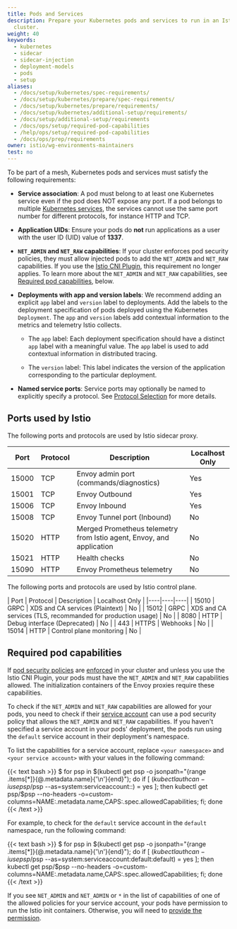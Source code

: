 ```yaml
---
title: Pods and Services
description: Prepare your Kubernetes pods and services to run in an Istio-enabled
  cluster.
weight: 40
keywords:
  - kubernetes
  - sidecar
  - sidecar-injection
  - deployment-models
  - pods
  - setup
aliases:
  - /docs/setup/kubernetes/spec-requirements/
  - /docs/setup/kubernetes/prepare/spec-requirements/
  - /docs/setup/kubernetes/prepare/requirements/
  - /docs/setup/kubernetes/additional-setup/requirements/
  - /docs/setup/additional-setup/requirements
  - /docs/ops/setup/required-pod-capabilities
  - /help/ops/setup/required-pod-capabilities
  - /docs/ops/prep/requirements
owner: istio/wg-environments-maintainers
test: no
---
```


To be part of a mesh, Kubernetes pods and services must satisfy the following
requirements:

- **Service association**: A pod must belong to at least one Kubernetes
  service even if the pod does NOT expose any port.
  If a pod belongs to multiple [Kubernetes services](https://kubernetes.io/docs/concepts/services-networking/service/),
  the services cannot use the same port number for different protocols, for
  instance HTTP and TCP.

- **Application UIDs**: Ensure your pods do **not** run applications as a user
  with the user ID (UID) value of **1337**.

- **`NET_ADMIN` and `NET_RAW` capabilities**: If your cluster enforces pod security policies,
  they must allow injected pods to add the `NET_ADMIN` and `NET_RAW` capabilities.
  If you use the [Istio CNI Plugin](/docs/setup/additional-setup/cni/),
  this requirement no longer applies. To learn more about the `NET_ADMIN` and `NET_RAW`
  capabilities, see [Required pod capabilities](#required-pod-capabilities), below.

- **Deployments with app and version labels**: We recommend adding an explicit
  `app` label and `version` label to deployments. Add the labels  to the
  deployment specification of pods deployed using the Kubernetes `Deployment`.
  The `app` and `version` labels add contextual information to the metrics and
  telemetry Istio collects.

    - The `app` label: Each deployment specification should have a distinct
      `app` label with a meaningful value. The `app` label is used to add
      contextual information in distributed tracing.

    - The `version` label: This label indicates the version of the application
      corresponding to the particular deployment.

- **Named service ports**: Service ports may optionally be named to explicitly specify a protocol.
  See [Protocol Selection](/docs/ops/configuration/traffic-management/protocol-selection/) for
  more details.

## Ports used by Istio

The following ports and protocols are used by Istio sidecar proxy.

| Port | Protocol | Description | Localhost Only |
|----|----|----|----|
| 15000 | TCP | Envoy admin port (commands/diagnostics) | Yes |
| 15001 | TCP | Envoy Outbound | Yes |
| 15006 | TCP | Envoy Inbound | Yes |
| 15008 | TCP | Envoy Tunnel port (Inbound) | No |
| 15020 | HTTP | Merged Prometheus telemetry from Istio agent, Envoy, and application | No |
| 15021 | HTTP | Health checks | No |
| 15090 | HTTP | Envoy Prometheus telemetry | No |

The following ports and protocols are used by Istio control plane.

| Port | Protocol | Description | Localhost Only |
|----|----|----|
| 15010 | GRPC | XDS and CA services (Plaintext) | No |
| 15012 | GRPC | XDS and CA services (TLS, recommanded for production usage) | No |
| 8080 | HTTP | Debug interface (Deprecated) | No |
| 443 | HTTPS | Webhooks | No |
| 15014 | HTTP | Control plane monitoring | No |

## Required pod capabilities

If [pod security policies](https://kubernetes.io/docs/concepts/policy/pod-security-policy/)
are [enforced](https://kubernetes.io/docs/concepts/policy/pod-security-policy/#enabling-pod-security-policies)
in your cluster and unless you use the Istio CNI Plugin, your pods must have the
`NET_ADMIN` and `NET_RAW` capabilities allowed. The initialization containers of the Envoy
proxies require these capabilities.

To check if the `NET_ADMIN` and `NET_RAW` capabilities are allowed for your pods, you need to check if their
[service account](https://kubernetes.io/docs/tasks/configure-pod-container/configure-service-account/)
can use a pod security policy that allows the `NET_ADMIN` and `NET_RAW` capabilities.
If you haven't specified a service account in your pods' deployment, the pods run using
the `default` service account in their deployment's namespace.

To list the capabilities for a service account, replace `<your namespace>` and `<your service account>`
with your values in the following command:

{{< text bash >}}
$ for psp in $(kubectl get psp -o jsonpath="{range .items[*]}{@.metadata.name}{'\n'}{end}"); do if [ $(kubectl auth can-i use psp/$psp --as=system:serviceaccount:<your namespace>:<your service account>) = yes ]; then kubectl get psp/$psp --no-headers -o=custom-columns=NAME:.metadata.name,CAPS:.spec.allowedCapabilities; fi; done
{{< /text >}}

For example, to check for the `default` service account in the `default` namespace, run the following command:

{{< text bash >}}
$ for psp in $(kubectl get psp -o jsonpath="{range .items[*]}{@.metadata.name}{'\n'}{end}"); do if [ $(kubectl auth can-i use psp/$psp --as=system:serviceaccount:default:default) = yes ]; then kubectl get psp/$psp --no-headers -o=custom-columns=NAME:.metadata.name,CAPS:.spec.allowedCapabilities; fi; done
{{< /text >}}

If you see `NET_ADMIN` and `NET_ADMIN` or `*` in the list of capabilities of one of the allowed
policies for your service account, your pods have permission to run the Istio init containers.
Otherwise, you will need to [provide the permission](https://kubernetes.io/docs/concepts/policy/pod-security-policy/#authorizing-policies).
